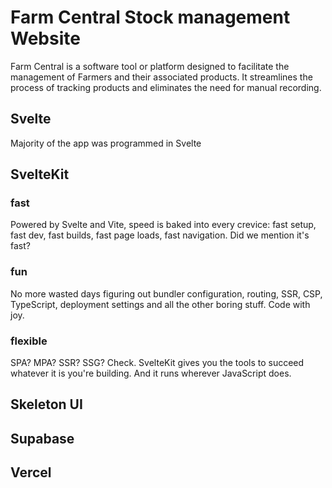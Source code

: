 # Farm Central Stock management Website

Farm Central is a software tool or platform designed to facilitate
the management of Farmers and their associated products. It streamlines
the process of tracking products and eliminates the need for manual recording.

## Svelte

Majority of the app was programmed in Svelte

## SvelteKit

### fast
Powered by Svelte and Vite, speed is baked into every crevice: fast setup, fast dev, fast builds, fast page loads, fast navigation. Did we mention it's fast?

### fun
No more wasted days figuring out bundler configuration, routing, SSR, CSP, TypeScript, deployment settings and all the other boring stuff. Code with joy.

### flexible
SPA? MPA? SSR? SSG? Check. SvelteKit gives you the tools to succeed whatever it is you're building. And it runs wherever JavaScript does.

## Skeleton UI

## Supabase

## Vercel



